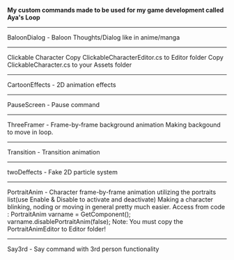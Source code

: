 **My custom commands made to be used for my game development called Aya's Loop**  
<hr>
BaloonDialog -  Baloon Thoughts/Dialog like in anime/manga  
<hr>
Clickable Character  
Copy ClickableCharacterEditor.cs to Editor folder  
Copy ClickableCharacter.cs to your Assets folder
<hr>  
CartoonEffects - 2D animation effects  
<hr>
PauseScreen - Pause command  
<hr>
ThreeFramer - Frame-by-frame background animation  
Making backgound to move in loop.
<hr>
Transition - Transition animation  
<hr>
twoDeffects - Fake 2D particle system  
<hr>
PortraitAnim - Character frame-by-frame animation utilizing the portraits list(use Enable & Disable to activate and deactivate)  
Making a character blinking, noding or moving in general pretty much easier.
Access from code : PortraitAnim varname = GetComponent<PortraitAnim>(); varname.disablePortraitAnim(false);  
Note: You must copy the PortraitAnimEditor to Editor folder!  
<hr>  
Say3rd - Say command with 3rd person functionality
